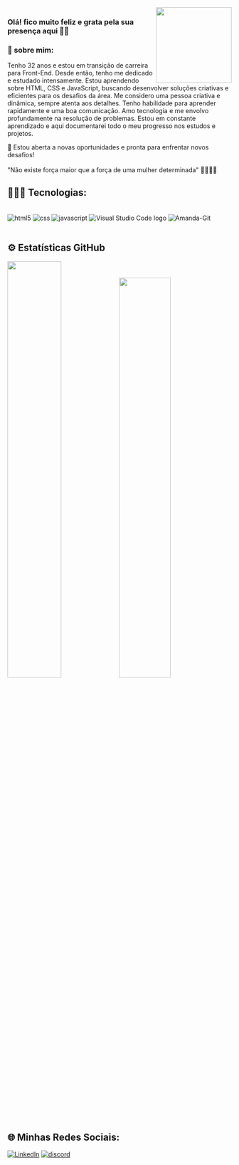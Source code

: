 <img src = https://media.giphy.com/media/paTz7UZbPfTZFRYnnB/giphy.gif  width = "170px" align = "right">
 
 ### Olá! fico muito feliz e grata pela sua presença aqui 🙋‍♀
  
  
 ### 💫 sobre mim:
<div>
  <p>
Tenho 32 anos e estou em transição de carreira para Front-End. Desde então, tenho me dedicado e estudado intensamente. Estou aprendendo sobre HTML, CSS e JavaScript, buscando desenvolver soluções criativas e eficientes para os desafios da área. Me considero uma pessoa criativa e dinâmica, sempre atenta aos detalhes. Tenho habilidade para aprender rapidamente e uma boa comunicação. Amo tecnologia e me envolvo profundamente na resolução de problemas. Estou em constante aprendizado e aqui documentarei todo o meu progresso nos estudos e projetos. 
  </p>
</div>

 🤝 Estou aberta a novas oportunidades e pronta para enfrentar novos desafios! 
 <br> <br>
 "Não existe força maior que a força de uma mulher determinada" 💪🏾💪🏾



## 👨🏽‍💻 Tecnologias:
<div style="display: inline_block"><br/>
  <img align="center" alt="html5" src="https://img.shields.io/badge/HTML5-E34F26?style=for-the-badge&logo=html5&logoColor=white" />
  <img align="center" alt="css" src="https://img.shields.io/badge/CSS3-1572B6?style=for-the-badge&logo=css3&logoColor=white"/>
 <img align="center" alt="javascript" src="https://img.shields.io/badge/JavaScript-323330?style=for-the-badge&logo=javascript&logoColor=F7DF1E" />
 <img align="center" alt="Visual Studio Code logo" src="https://img.shields.io/badge/Visual_Studio_Code-0078D4?style=for-the-badge&logo=visual%20studio%20code&logoColor=white">
 <img align="center" alt="Amanda-Git" src="https://img.shields.io/badge/Bootstrap-563D7C?style=for-the-badge&logo=bootstrap&logoColor=white">
</div><br/> 

## ⚙️ Estatísticas GitHub

<div>
  
  <img width="49%" src="https://github-readme-stats.vercel.app/api?username=sant1ana&show_icons=true&theme=great-gatsby&include_all_commits=true&count_private=true"/>
  <img width="48%" src="https://github-readme-stats.vercel.app/api/top-langs/?username=sant1ana&layout=compact&langs_count=16&theme=great-gatsby"/>
</div>
<br>


## 🌐 Minhas Redes Sociais:

 [![LinkedIn](https://img.shields.io/badge/LinkedIn-0077B5?style=for-the-badge&logo=linkedin&logoColor=white)](https://linkedin.com/in/vanessasantossantana30)
 [![discord](https://img.shields.io/badge/Discord-7289DA?style=for-the-badge&logo=discord&logoColor=white)](https://discord.gg/Vb5ksNXU)




